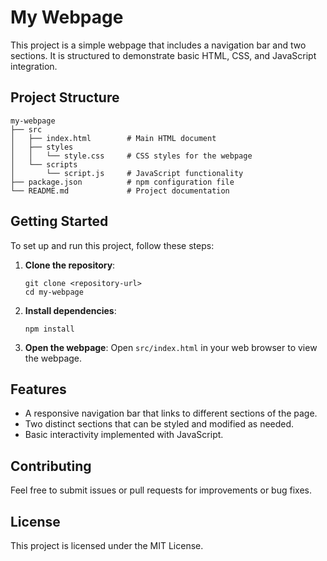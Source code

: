 # My Webpage

This project is a simple webpage that includes a navigation bar and two sections. It is structured to demonstrate basic HTML, CSS, and JavaScript integration.

## Project Structure

```
my-webpage
├── src
│   ├── index.html        # Main HTML document
│   ├── styles
│   │   └── style.css     # CSS styles for the webpage
│   └── scripts
│       └── script.js     # JavaScript functionality
├── package.json          # npm configuration file
└── README.md             # Project documentation
```

## Getting Started

To set up and run this project, follow these steps:

1. **Clone the repository**:
   ```
   git clone <repository-url>
   cd my-webpage
   ```

2. **Install dependencies**:
   ```
   npm install
   ```

3. **Open the webpage**:
   Open `src/index.html` in your web browser to view the webpage.

## Features

- A responsive navigation bar that links to different sections of the page.
- Two distinct sections that can be styled and modified as needed.
- Basic interactivity implemented with JavaScript.

## Contributing

Feel free to submit issues or pull requests for improvements or bug fixes. 

## License

This project is licensed under the MIT License.